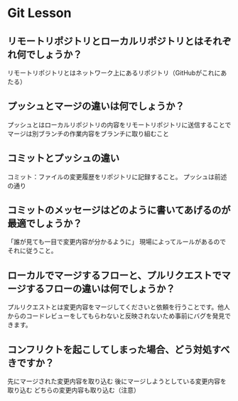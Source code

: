 # Git Lesson

## リモートリポジトリとローカルリポジトリとはそれぞれ何でしょうか？

リモートリポジトリとはネットワーク上にあるリポジトリ（GitHubがこれにあたる）


## プッシュとマージの違いは何でしょうか？

プッシュとはローカルリポジトリの内容をリモートリポジトリに送信することで
マージは別ブランチの作業内容をブランチに取り組むこと

## コミットとプッシュの違い

コミット：ファイルの変更履歴をリポジトリに記録すること。
プッシュは前述の通り


## コミットのメッセージはどのように書いてあげるのが最適でしょうか？

「誰が見ても一目で変更内容が分かるように」
現場によってルールがあるのでそれに従うこと。


## ローカルでマージするフローと、プルリクエストでマージするフローの違いは何でしょうか？

プルリクエストとは変更内容をマージしてくださいと依頼を行うことです。他人からのコードレビューをしてもらわないと反映されないため事前にバグを発見できます。


## コンフリクトを起こしてしまった場合、どう対処すべきですか？

先にマージされた変更内容を取り込む
後にマージしようとしている変更内容を取り込む
どちらの変更内容も取り込む（注意）
